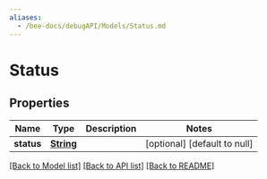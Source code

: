 ```yaml
---
aliases:
  - /bee-docs/debugAPI/Models/Status.md
---
```

# Status
## Properties

Name | Type | Description | Notes
------------ | ------------- | ------------- | -------------
**status** | [**String**](string.md) |  | [optional] [default to null]

[[Back to Model list]](../README.md#documentation-for-models) [[Back to API list]](../README.md#documentation-for-api-endpoints) [[Back to README]](../README.md)
